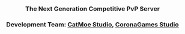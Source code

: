 <div align="center">
    
### The Next Generation Competitive PvP Server
### Development Team: [CatMoe Studio](https://github.com/CatMoe), [CoronaGames Studio](https://coronagames.net/)

</div>
